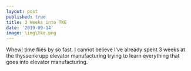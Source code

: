 ```yaml
---
layout: post
published: true
title: 3 Weeks into TKE
date: '2019-09-14'
image: \img\tke.png
---
```

Whew! time flies by so fast. I cannot believe I've already spent 3 weeks at the thyssenkrupp elevator manufacturing trying to learn everything that goes into elevator manufacturing. 